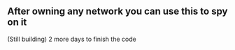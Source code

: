 ## After owning any network you can use this to spy on it
(Still building)
2 more days to finish the code
